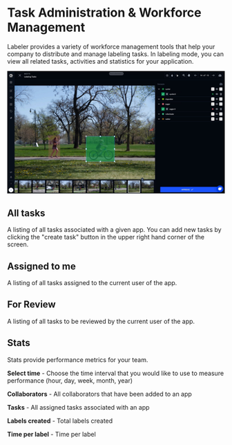 # Task Administration & Workforce Management

Labeler provides a variety of workforce management tools that help your company to distribute and manage labeling tasks. In labeling mode, you can view all related tasks, activities and statistics for your application.

![](../../images/review.jpg)

## All tasks

A listing of all tasks associated with a given app. You can add new tasks by clicking the "create task" button in the upper right hand corner of the screen.

## Assigned to me

A listing of all tasks assigned to the current user of the app.

## For Review

A listing of all tasks to be reviewed by the current user of the app.

## Stats

Stats provide performance metrics for your team.

**Select time** - Choose the time interval that you would like to use to measure performance (hour, day, week, month, year)

**Collaborators** - All collaborators that have been added to an app

**Tasks** - All assigned tasks associated with an app

**Labels created** - Total labels created

**Time per label** - Time per label
